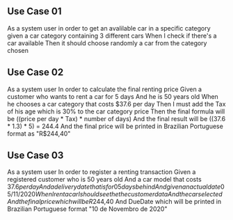 ## Use Case 01

As a system user
in order to get an avalilable car in a specific category
given a car category containing 3 different cars
When  I check if there's a car available
Then it should choose randomly a car from the category chosen


## Use Case 02

As a system user
In order to calculate the final renting price
Given a customer who wants to rent a car for 5 days
And he is 50 years old
When he chooses a car category that costs $37.6 per day
Then I must add the Tax of his age which is 30% to the car category price
Then the final formula will be ((price per day * Tax) * number of days)
And the final result will be ((37.6 * 1.3) * 5) = 244.4
And the final price will be printed in Brazilian Portuguese format as "R$244,40"

## Use Case 03

As a system user
In order to register a renting transaction
Given a registered customer who is 50 years old
And a car model that costs $37.6 per day
And a delivery date that is for 05 days behind
And given an actual date 05/11/2020
When I rent a car I should see the the customer data
And the car selected
And the final price which will be R$244,40
And DueDate which will be printed in Brazilian Portuguese format "10 de Novembro de 2020"
